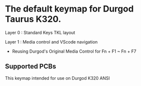 # The default keymap for Durgod Taurus K320.

Layer 0 : Standard Keys TKL layout

Layer 1 : Media control and VScode navigation
- Reusing Durgod's Original Media Control for Fn + F1 ~ Fn + F7

## Supported PCBs

This keymap intended for use on Durgod K320 ANSI
